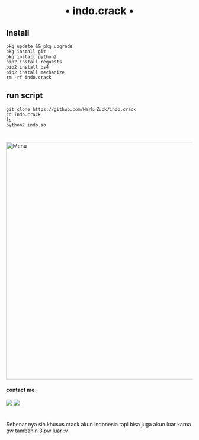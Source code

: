 <h1 align="center">
• indo.crack •

## Install
````
pkg update && pkg upgrade
pkg install git
pkg install python2
pip2 install requests
pip2 install bs4
pip2 install mechanize
rm -rf indo.crack
````
## run script
````
git clone https://github.com/Mark-Zuck/indo.crack
cd indo.crack
ls
python2 indo.so
````
#
<img src="https://github.com/Mark-Zuck/indo.crack/blob/main/s/S.jpg" width="640" title="Menu" alt="Menu">

#### contact me
[![](https://img.shields.io/badge/Facebook-blue?logo=Facebook&logoColor=blue&labelColor=white)](https://www.facebook.com/100002461344178)
[![](https://img.shields.io/badge/Whatsapp-CHAT-red?logo=Whatsapp&logoColor=Brightgreen&labelColor=white)](https://wa.me/6282371648186?text=Asalamualaikum+bang)
#
Sebenar nya sih khusus crack akun indonesia tapi bisa juga akun luar karna gw tambahin 3 pw luar :v
